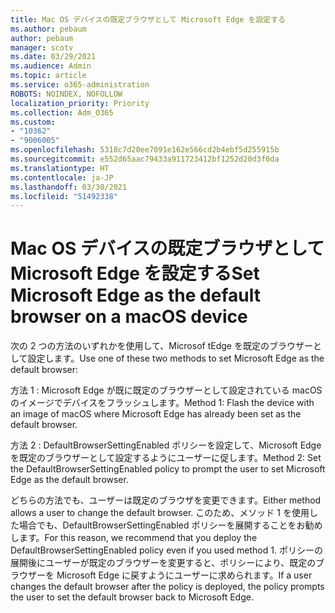 ```yaml
---
title: Mac OS デバイスの既定ブラウザとして Microsoft Edge を設定する
ms.author: pebaum
author: pebaum
manager: scotv
ms.date: 03/29/2021
ms.audience: Admin
ms.topic: article
ms.service: o365-administration
ROBOTS: NOINDEX, NOFOLLOW
localization_priority: Priority
ms.collection: Adm_O365
ms.custom:
- "10362"
- "9006005"
ms.openlocfilehash: 5318c7d20ee7091e162e566cd2b4ebf5d255915b
ms.sourcegitcommit: e552d65aac79433a911723412bf1252d20d3f0da
ms.translationtype: HT
ms.contentlocale: ja-JP
ms.lasthandoff: 03/30/2021
ms.locfileid: "51492338"
---
```

# <a name="set-microsoft-edge-as-the-default-browser-on-a-macos-device"></a><span data-ttu-id="9d4fd-102">Mac OS デバイスの既定ブラウザとして Microsoft Edge を設定する</span><span class="sxs-lookup"><span data-stu-id="9d4fd-102">Set Microsoft Edge as the default browser on a macOS device</span></span>

<span data-ttu-id="9d4fd-103">次の 2 つの方法のいずれかを使用して、Microsof tEdge を既定のブラウザーとして設定します。</span><span class="sxs-lookup"><span data-stu-id="9d4fd-103">Use one of these two methods to set Microsoft Edge as the default browser:</span></span>

<span data-ttu-id="9d4fd-104">方法 1 : Microsoft Edge が既に既定のブラウザーとして設定されている macOS のイメージでデバイスをフラッシュします。</span><span class="sxs-lookup"><span data-stu-id="9d4fd-104">Method 1: Flash the device with an image of macOS where Microsoft Edge has already been set as the default browser.</span></span>

<span data-ttu-id="9d4fd-105">方法 2 : DefaultBrowserSettingEnabled ポリシーを設定して、Microsoft Edge を既定のブラウザーとして設定するようにユーザーに促します。</span><span class="sxs-lookup"><span data-stu-id="9d4fd-105">Method 2: Set the DefaultBrowserSettingEnabled policy to prompt the user to set Microsoft Edge as the default browser.</span></span>

<span data-ttu-id="9d4fd-106">どちらの方法でも、ユーザーは既定のブラウザを変更できます。</span><span class="sxs-lookup"><span data-stu-id="9d4fd-106">Either method allows a user to change the default browser.</span></span> <span data-ttu-id="9d4fd-107">このため、メソッド 1 を使用した場合でも、DefaultBrowserSettingEnabled ポリシーを展開することをお勧めします。</span><span class="sxs-lookup"><span data-stu-id="9d4fd-107">For this reason, we recommend that you deploy the DefaultBrowserSettingEnabled policy even if you used method 1.</span></span> <span data-ttu-id="9d4fd-108">ポリシーの展開後にユーザーが既定のブラウザーを変更すると、ポリシーにより、既定のブラウザーを Microsoft Edge に戻すようにユーザーに求められます。</span><span class="sxs-lookup"><span data-stu-id="9d4fd-108">If a user changes the default browser after the policy is deployed, the policy prompts the user to set the default browser back to Microsoft Edge.</span></span>
